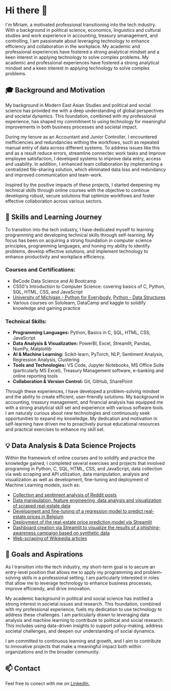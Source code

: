 <h1>Hi there 👋</h1>

<!--
**M-0612/M-0612** is a ✨ _special_ ✨ repository because its `README.md` (this file) appears on your GitHub profile.

Here are some ideas to get you started:

- 🔭 I’m currently working on ...
- 🌱 I’m currently learning ...
- 👯 I’m looking to collaborate on ...
- 🤔 I’m looking for help with ...
- 💬 Ask me about ...
- 📫 How to reach me: ...
- 😄 Pronouns: ...
- ⚡ Fun fact: ...

Beyond professional achievements, I am passionate about ising technology for social good. I dream of contributing to projects that support societal causes, such as: </p>
<ul>
  <li>Initiatives that help young women and girls discover and pursue careers in technology</li>
  <li>Creating user-friendly tools that simplify technology for individuals for whom the use of technology can provide challenges</li>
  <li>Developing applications that provide practical support to disadvantaged groups, helping to navigate daily challenges with greater ease</li>
</ul>

-->

<p> I'm Miriam, a motivated professional transitioning into the tech industry. With a background in political science, economics, linguistics and cultural studies and work experience in accounting, treasury amanagement, and controlling, I am passionate about leveraging technology to enhance efficiency and collaboration in the workplace. My academic and professional experiences have fostered a strong analytical mindset and a keen interest in applying technology to solve complex problems. My academic and professional experiences have fostered a strong analytical mindset and a keen interest in applying technology to solve complex problems.</p>

<h2>🎓 Background and Motivation</h2>

<p>
My background in Modern East Asian Studies and political and social science has provided me with a deep understanding of global perspectives and societal dynamics. This foundation, combined with my professional experience, has shaped my commitment to using technology for meaningful improvements in both business processes and societal impact.
  
During my tenure as an Accountant and Junior Controller, I encountered inefficiencies and redundancies withing the workflows, such as repeated manual entry of data across different systems. To address issues like this and as a result reduce errors, streamline connectec work tasks and improve employee satisfaction, I developed systems to improve data entry, access and usability. In addition, I enhanced team collaboration by implementing a centralized file-sharing solution, which eliminated data loss and redundancy and improved communication and team-work.

Inspired by the positive impacts of these projects, I started deepening my technical skills through online courses with the objective to continue developing robust, secure solutions that optimize workflows and foster effective collaboration across various sectors.
</p>

<h2>🌱 Skills and Learning Journey</h2>

<p>To transition into the tech industry, I have dedicated myself to learning programming and developing technical skills through self-learning. My focus has been on acquiring a strong foundation in computer science principles, programming languages, and honing my ability to identify problems, develop effective solutions, and implement technology to enhance productivity and workplace efficiency.</p>

<h3>Courses and Certifications:</h3>
<ul>
  <li>BeCode Data Science and AI Bootcamp</li>
  <li>CS50's Introduction to Computer Science: covering basics of C, Python, SQL, HTML, CSS, and JavaScript</li>
  <li><a href=https://coursera.org/share/14ae2c92792ba746b85ec7174b986f1c>University of Michigan - Python for Everybody</a>, <a href=https://coursera.org/share/7e635a43ab3a1a4dc5614ca16054ec50>Python - Data Structures</a></li>
  <li>Various courses on Sololearn, DataCamp and kaggle to solidify knowledge and gaining practice</li>
</ul>

<h3>Technical Skills:</h3>
<ul>
  <li><b>Programming Languages:</b> Python, Basics in C, SQL, HTML, CSS, JavaScript</li>
  <li><b>Data Analysis & Visualization:</b> PowerBI, Excel, Streamlit, Pandas, NumPy, Matplotlib</li>
  <li><b>AI & Machine Learning:</b> Scikit-learn, PyTorch, NLP, Sentiment Analysis, Regression Analysis, Clustering</li>
  <li><b>Tools and Technologies:</b> VS Code, Jupyter Notebooks, MS Office Suite (particularly MS Excel), Treasury Management software, e-banking and online reporting tools</li>
  <li><b>Collaboration & Version Control:</b> Git, GitHub, SharePoint</li>
</ul>

<p>Through these experiences, I have developed a problem-solving mindset and the ability to create efficient, user-friendly solutions. My background in accounting, treasury management, and financial analysis has equipped me with a strong analytical skill set and experience with various software tools. I am naturaly curious about new technologies and continuously seek opportunities to expand my knowledge. My dedication and motivation in self-learning have driven me to proactively pursue educational resources and practical exercises to enhance my skill set.</p>
<!--
<h2>🏅 Projects and Achievements</h2>

<p>In my role as Treasury Management Assistant and Junior Controller, I developed a system to streamline data entry and management, reducing redundancy in work-steps while allowing seamless access. This significantly reduced errors and improved overall efficiency.</p>

<h3>Data Management System</h3>

<h3>Enhancing Team Collaboration</h3>

<p>To improve collaboration with an external accounting team, I implemented a centralized file-sharing solution that provided easy access and a clear overview of shared files, eliminating data loss and duplicated efforts, fostering a more organized and efficient work environment.</p>
-->

<h2>💡 Data Analysis & Data Science Projects</h2>

<p>Within the framework of online courses and to solidify and practice the knowledge gained, I completed several exercises and projects that involved programing in Python, C, SQL, HTML, CSS, and JavaScript, data collection via web scraping and API utilization, data manipulation, analysis and visualization as well as development, fine-tuning and deployment of Machine Learning models, such as:</p>

<ul>
  <li><a href="https://github.com/Miriam-Stoehr/challenge-sentiment-analysis">Collection and sentiment analysis of Reddit posts</a></li>
  <li><a href="https://github.com/Alkszo/immo_eliza_analysis">Data manipulation, feature engineering, data analysis and visualization of scraped real-estate data</a></li>
  <li><a href="https://github.com/Miriam-Stoehr/challenge-regression">Development and fine-tuning of a regression model to predict real-estate prices in Belgium</a></li>
  <li><a href="https://github.com/Miriam-Stoehr/challenge-app-deployment">Deployment of the real-estate price prediction model via Streamlit</a></li>
  <li><a href="https://github.com/Miriam-Stoehr/phishing-campaign-analysis">Dashboard creation via Streamlit to visualize the results of a phishing-awareness campaign based on synthetic data</a></li>
  <li><a href="https://github.com/Miriam-Stoehr/wikipedia-scraper">Web-scraping of Wikipedia articles</a></li>
</ul>

<h2>&#127919; Goals and Aspirations</h2>

<p>As I transition into the tech industry, my short-term goal is to secure an entry-level position that allows me to apply my programming and problem-solving skills in a professional setting. I am particularly interested in roles that allow me to leverage technology to enhance business processes, improve efficiendy, and drive innovation. 

My academic background in political and social science has instilled a strong interest in societal issues and research. This foundation, combined with my professional experience, fuels my dedication to use technology to address these challenges. I am particularly drawn to leveraging data analysis and machine learning to contribute to political and social research. This includes using data-driven insights to support policy-making, address societal challenges, and deepen our understanding of social dynamics.
</ul>

<p>I am committed to continuous learning and growth, and I aim to contribute to innovative projects that make a meaningful impact both within organizations and in the broader community.</p>


<h2>📫 Contact</h2>

<p>Feel free to conect with me on <a href="https://www.linkedin.com/in/miriam-stoehr/">LinkedIn.</a></p>
